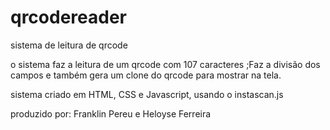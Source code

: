 # qrcodereader
sistema de leitura de qrcode

o sistema faz a leitura de um qrcode com 107 caracteres ;Faz a divisão dos campos e também gera um clone do qrcode para mostrar na tela.

sistema criado em HTML, CSS e Javascript, usando o instascan.js

produzido por:
Franklin Pereu e Heloyse Ferreira 



